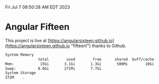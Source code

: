 Fri Jul  7 08:50:28 AM EDT 2023

# Angular Fifteen


This project is live at [https://angularsixteen.github.io](https://angularsixteen.github.io "fifteen!") thanks to Github.

```bash
System Memory
               total        used        free      shared  buff/cache   available
Mem:            15Gi       3.1Gi       1.3Gi       506Mi        10Gi        11Gi
Swap:          8.0Gi       271Mi       7.7Gi
System Storage
372M	.
```

